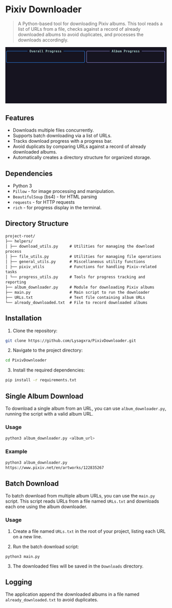 # Pixiv Downloader

> A Python-based tool for downloading Pixiv albums. This tool reads a list of URLs from a file, checks against a record of already downloaded albums to avoid duplicates, and processes the downloads accordingly.

![Demo](https://github.com/Lysagxra/PixivDownloader/blob/01e060c7bd40f0df1a45c85185955b48aa0e58e6/misc/Demo.gif)

## Features

- Downloads multiple files concurrently.
- Supports batch downloading via a list of URLs.
- Tracks download progress with a progress bar.
- Avoid duplicats by comparing URLs against a record of already downloaded albums.
- Automatically creates a directory structure for organized storage.

## Dependencies

- Python 3
- `Pillow` - for image processing and manipulation.
- `BeautifulSoup` (bs4) - for HTML parsing
- `requests` - for HTTP requests
- `rich` - for progress display in the terminal.

## Directory Structure

```
project-root/
├── helpers/
│ ├── download_utils.py     # Utilities for managing the download process
│ ├── file_utils.py         # Utilities for managing file operations
│ ├── general_utils.py      # Miscellaneous utility functions
│ ├── pixiv_utils           # Functions for handling Pixiv-related tasks
│ └── progress_utils.py     # Tools for progress tracking and reporting
├── album_downloader.py     # Module for downloading Pixiv albums
├── main.py                 # Main script to run the downloader
├── URLs.txt                # Text file containing album URLs
└── already_downloaded.txt  # File to record downloaded albums
```

## Installation

1. Clone the repository:

```bash
git clone https://github.com/Lysagxra/PixivDownloader.git
```

2. Navigate to the project directory:

```bash
cd PixivDownloader
```

3. Install the required dependencies:

```bash
pip install -r requirements.txt
```

## Single Album Download

To download a single album from an URL, you can use `album_downloader.py`, running the script with a valid album URL.

### Usage

```bash
python3 album_downloader.py <album_url>
```

### Example

```
python3 album_downloader.py https://www.pixiv.net/en/artworks/122835267
```

## Batch Download

To batch download from multiple album URLs, you can use the `main.py` script. This script reads URLs from a file named `URLs.txt` and downloads each one using the album downloader.

### Usage

1. Create a file named `URLs.txt` in the root of your project, listing each URL on a new line.

2. Run the batch download script:

```
python3 main.py
```

3. The downloaded files will be saved in the `Downloads` directory.

## Logging

The application append the downloaded albums in a file named `already_downloaded.txt` to avoid duplicates.
